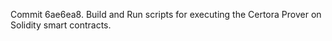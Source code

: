 Commit 6ae6ea8.                    Build and Run scripts for executing the Certora Prover on Solidity smart contracts.